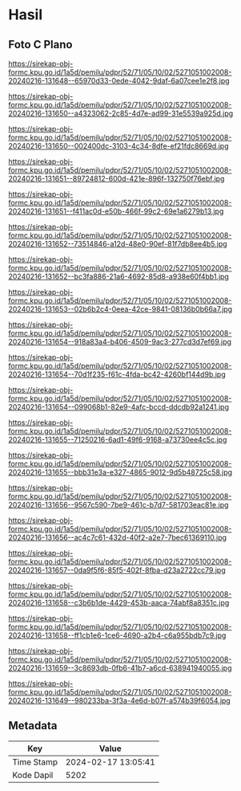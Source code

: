 # Hasil

## Foto C Plano

https://sirekap-obj-formc.kpu.go.id/1a5d/pemilu/pdpr/52/71/05/10/02/5271051002008-20240216-131648--65970d33-0ede-4042-9daf-6a07cee1e2f8.jpg

https://sirekap-obj-formc.kpu.go.id/1a5d/pemilu/pdpr/52/71/05/10/02/5271051002008-20240216-131650--a4323062-2c85-4d7e-ad99-31e5539a925d.jpg

https://sirekap-obj-formc.kpu.go.id/1a5d/pemilu/pdpr/52/71/05/10/02/5271051002008-20240216-131650--002400dc-3103-4c34-8dfe-ef21fdc8669d.jpg

https://sirekap-obj-formc.kpu.go.id/1a5d/pemilu/pdpr/52/71/05/10/02/5271051002008-20240216-131651--89724812-600d-421e-896f-132750f76ebf.jpg

https://sirekap-obj-formc.kpu.go.id/1a5d/pemilu/pdpr/52/71/05/10/02/5271051002008-20240216-131651--f411ac0d-e50b-466f-99c2-69e1a6279b13.jpg

https://sirekap-obj-formc.kpu.go.id/1a5d/pemilu/pdpr/52/71/05/10/02/5271051002008-20240216-131652--73514846-a12d-48e0-90ef-81f7db8ee4b5.jpg

https://sirekap-obj-formc.kpu.go.id/1a5d/pemilu/pdpr/52/71/05/10/02/5271051002008-20240216-131652--bc3fa886-21a6-4692-85d8-a938e60f4bb1.jpg

https://sirekap-obj-formc.kpu.go.id/1a5d/pemilu/pdpr/52/71/05/10/02/5271051002008-20240216-131653--02b6b2c4-0eea-42ce-9841-08136b0b66a7.jpg

https://sirekap-obj-formc.kpu.go.id/1a5d/pemilu/pdpr/52/71/05/10/02/5271051002008-20240216-131654--918a83a4-b406-4509-9ac3-277cd3d7ef69.jpg

https://sirekap-obj-formc.kpu.go.id/1a5d/pemilu/pdpr/52/71/05/10/02/5271051002008-20240216-131654--70d1f235-f61c-4fda-bc42-4260bf144d9b.jpg

https://sirekap-obj-formc.kpu.go.id/1a5d/pemilu/pdpr/52/71/05/10/02/5271051002008-20240216-131654--099068b1-82e9-4afc-bccd-ddcdb92a1241.jpg

https://sirekap-obj-formc.kpu.go.id/1a5d/pemilu/pdpr/52/71/05/10/02/5271051002008-20240216-131655--71250216-6ad1-49f6-9168-a73730ee4c5c.jpg

https://sirekap-obj-formc.kpu.go.id/1a5d/pemilu/pdpr/52/71/05/10/02/5271051002008-20240216-131655--bbb31e3a-e327-4865-9012-9d5b48725c58.jpg

https://sirekap-obj-formc.kpu.go.id/1a5d/pemilu/pdpr/52/71/05/10/02/5271051002008-20240216-131656--9567c590-7be9-461c-b7d7-581703eac81e.jpg

https://sirekap-obj-formc.kpu.go.id/1a5d/pemilu/pdpr/52/71/05/10/02/5271051002008-20240216-131656--ac4c7c61-432d-40f2-a2e7-7bec61369110.jpg

https://sirekap-obj-formc.kpu.go.id/1a5d/pemilu/pdpr/52/71/05/10/02/5271051002008-20240216-131657--0da9f5f6-85f5-402f-8fba-d23a2722cc79.jpg

https://sirekap-obj-formc.kpu.go.id/1a5d/pemilu/pdpr/52/71/05/10/02/5271051002008-20240216-131658--c3b6b1de-4429-453b-aaca-74abf8a8351c.jpg

https://sirekap-obj-formc.kpu.go.id/1a5d/pemilu/pdpr/52/71/05/10/02/5271051002008-20240216-131658--ff1cb1e6-1ce6-4690-a2b4-c6a955bdb7c9.jpg

https://sirekap-obj-formc.kpu.go.id/1a5d/pemilu/pdpr/52/71/05/10/02/5271051002008-20240216-131659--3c8693db-0fb6-41b7-a6cd-638941940055.jpg

https://sirekap-obj-formc.kpu.go.id/1a5d/pemilu/pdpr/52/71/05/10/02/5271051002008-20240216-131649--980233ba-3f3a-4e6d-b07f-a574b39f6054.jpg


## Metadata

| Key        | Value               |
| ---------- | ------------------- |
| Time Stamp | 2024-02-17 13:05:41 |
| Kode Dapil | 5202                |



